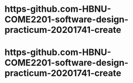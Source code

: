 # https-github.com-HBNU-COME2201-software-design-practicum-20201741-create
# https-github.com-HBNU-COME2201-software-design-practicum-20201741-create
